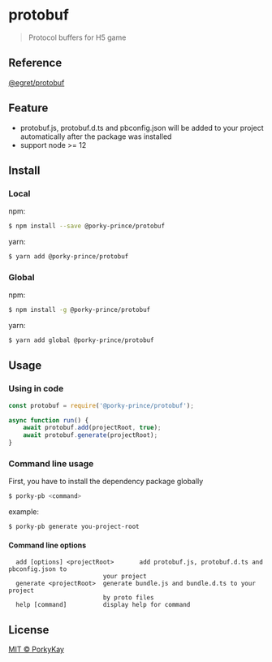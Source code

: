 # protobuf

> Protocol buffers for H5 game

## Reference

[@egret/protobuf](https://www.npmjs.com/package/@egret/protobuf)

## Feature

-   protobuf.js, protobuf.d.ts and pbconfig.json will be added to your project automatically after the package was installed
-   support node >= 12

## Install

### Local

npm:

```sh
$ npm install --save @porky-prince/protobuf
```

yarn:

```sh
$ yarn add @porky-prince/protobuf
```

### Global

npm:

```sh
$ npm install -g @porky-prince/protobuf
```

yarn:

```sh
$ yarn add global @porky-prince/protobuf
```

## Usage

### Using in code

```js
const protobuf = require('@porky-prince/protobuf');

async function run() {
	await protobuf.add(projectRoot, true);
	await protobuf.generate(projectRoot);
}
```

### Command line usage

First, you have to install the dependency package globally

```sh
$ porky-pb <command>
```

example:

```sh
$ porky-pb generate you-project-root
```

#### Command line options

```
  add [options] <projectRoot>       add protobuf.js, protobuf.d.ts and pbconfig.json to
                          your project
  generate <projectRoot>  generate bundle.js and bundle.d.ts to your project
                          by proto files
  help [command]          display help for command
```

## License

[MIT © PorkyKay](./LICENSE)
